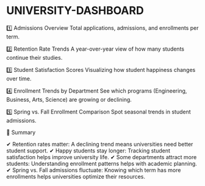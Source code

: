# UNIVERSITY-DASHBOARD

1️⃣ Admissions Overview
Total applications, admissions, and enrollments per term.

2️⃣ Retention Rate Trends
A year-over-year view of how many students continue their studies.

3️⃣ Student Satisfaction Scores
Visualizing how student happiness changes over time.

4️⃣ Enrollment Trends by Department
See which programs (Engineering, Business, Arts, Science) are growing or declining.

5️⃣ Spring vs. Fall Enrollment Comparison
Spot seasonal trends in student admissions.

📌 Summary

✔ Retention rates matter: A declining trend means universities need better student support.
✔ Happy students stay longer: Tracking student satisfaction helps improve university life.
✔ Some departments attract more students: Understanding enrollment patterns helps with academic planning.
✔ Spring vs. Fall admissions fluctuate: Knowing which term has more enrollments helps universities optimize their resources.
